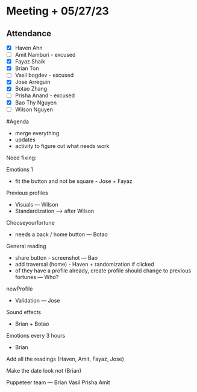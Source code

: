 # Meeting  + 05/27/23
## Attendance
- [X] Haven Ahn
- [ ] Amit Namburi - excused
- [x] Fayaz Shaik
- [X] Brian Ton
- [ ] Vasil bogdev - excused
- [X] Jose Arreguin
- [X] Botao Zhang
- [ ] Prisha Anand - excused
- [X] Bao Thy Nguyen
- [ ] Wilson Nguyen

#Agenda
 - merge everything
 - updates
 - activity to figure out what needs work 


Need fixing:

Emotions 1 
 - fit the button and not be square - Jose + Fayaz

Previous profiles
- Visuals — Wilson
- Standardization —> after Wilson 

Chooseyourfortune 
 - needs a back / home button  — Botao

General reading
 -  share button - screenshot — Bao
 - add traversal (home) - Haven + randomization if clicked 
 - of they have a profile already, create profile should change to previous fortunes — Who? 

newProfile 
 - Validation — Jose

Sound effects
 - Brian + Botao

Emotions every 3 hours
 - Brian

Add all the readings (Haven, Amit, Fayaz, Jose)

Make the date look not (Brian)

Puppeteer team — Brian Vasil Prisha Amit 
